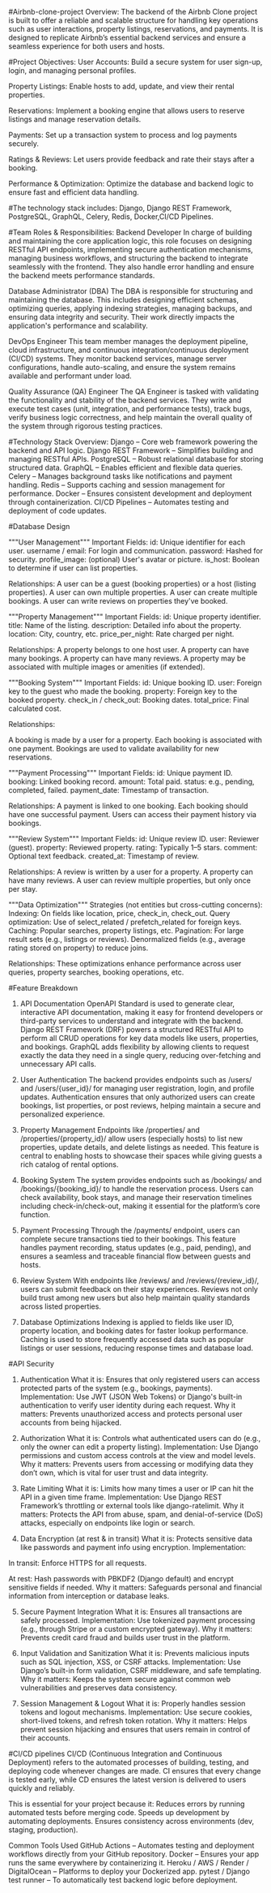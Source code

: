 #Airbnb-clone-project
Overview:
The backend of the Airbnb Clone project is built to offer a reliable and scalable structure for handling key operations such as user interactions, property listings, reservations, and payments. It is designed to replicate Airbnb’s essential backend services and ensure a seamless experience for both users and hosts.

#Project Objectives:
User Accounts: Build a secure system for user sign-up, login, and managing personal profiles.

Property Listings: Enable hosts to add, update, and view their rental properties.

Reservations: Implement a booking engine that allows users to reserve listings and manage reservation details.

Payments: Set up a transaction system to process and log payments securely.

Ratings & Reviews: Let users provide feedback and rate their stays after a booking.

Performance & Optimization: Optimize the database and backend logic to ensure fast and efficient data handling.

#The technology stack includes: 
Django, Django REST Framework, PostgreSQL, GraphQL, Celery, Redis, Docker,CI/CD Pipelines.

#Team Roles & Responsibilities:
Backend Developer
In charge of building and maintaining the core application logic, this role focuses on designing RESTful API endpoints, implementing secure authentication mechanisms, managing business workflows, and structuring the backend to integrate seamlessly with the frontend. They also handle error handling and ensure the backend meets performance standards.

Database Administrator (DBA)
The DBA is responsible for structuring and maintaining the database. This includes designing efficient schemas, optimizing queries, applying indexing strategies, managing backups, and ensuring data integrity and security. Their work directly impacts the application's performance and scalability.

DevOps Engineer
This team member manages the deployment pipeline, cloud infrastructure, and continuous integration/continuous deployment (CI/CD) systems. They monitor backend services, manage server configurations, handle auto-scaling, and ensure the system remains available and performant under load.

Quality Assurance (QA) Engineer
The QA Engineer is tasked with validating the functionality and stability of the backend services. They write and execute test cases (unit, integration, and performance tests), track bugs, verify business logic correctness, and help maintain the overall quality of the system through rigorous testing practices.

#Technology Stack Overview:
Django – Core web framework powering the backend and API logic.
Django REST Framework – Simplifies building and managing RESTful APIs.
PostgreSQL – Robust relational database for storing structured data.
GraphQL – Enables efficient and flexible data queries.
Celery – Manages background tasks like notifications and payment handling.
Redis – Supports caching and session management for performance.
Docker – Ensures consistent development and deployment through containerization.
CI/CD Pipelines – Automates testing and deployment of code updates.

#Database Design

"""User Management"""
Important Fields:
id: Unique identifier for each user.
username / email: For login and communication.
password: Hashed for security.
profile_image: (optional) User's avatar or picture.
is_host: Boolean to determine if user can list properties.

Relationships:
A user can be a guest (booking properties) or a host (listing properties).
A user can own multiple properties.
A user can create multiple bookings.
A user can write reviews on properties they've booked.

"""Property Management"""
Important Fields:
id: Unique property identifier.
title: Name of the listing.
description: Detailed info about the property.
location: City, country, etc.
price_per_night: Rate charged per night.

Relationships:
A property belongs to one host user.
A property can have many bookings.
A property can have many reviews.
A property may be associated with multiple images or amenities (if extended).

 """Booking System"""
Important Fields:
id: Unique booking ID.
user: Foreign key to the guest who made the booking.
property: Foreign key to the booked property.
check_in / check_out: Booking dates.
total_price: Final calculated cost.

Relationships:

A booking is made by a user for a property.
Each booking is associated with one payment.
Bookings are used to validate availability for new reservations.

 """Payment Processing"""
Important Fields:
id: Unique payment ID.
booking: Linked booking record.
amount: Total paid.
status: e.g., pending, completed, failed.
payment_date: Timestamp of transaction.

Relationships:
A payment is linked to one booking.
Each booking should have one successful payment.
Users can access their payment history via bookings.

 """Review System"""
Important Fields:
id: Unique review ID.
user: Reviewer (guest).
property: Reviewed property.
rating: Typically 1–5 stars.
comment: Optional text feedback.
created_at: Timestamp of review.

Relationships:
A review is written by a user for a property.
A property can have many reviews.
A user can review multiple properties, but only once per stay.

 """Data Optimization"""
Strategies (not entities but cross-cutting concerns):
Indexing: On fields like location, price, check_in, check_out.
Query optimization: Use of select_related / prefetch_related for foreign keys.
Caching: Popular searches, property listings, etc.
Pagination: For large result sets (e.g., listings or reviews).
Denormalized fields (e.g., average rating stored on property) to reduce joins.

Relationships:
These optimizations enhance performance across user queries, property searches, booking operations, etc.

#Feature Breakdown
1. API Documentation
OpenAPI Standard is used to generate clear, interactive API documentation, making it easy for frontend developers or third-party services to understand and integrate with the backend.
Django REST Framework (DRF) powers a structured RESTful API to perform all CRUD operations for key data models like users, properties, and bookings.
GraphQL adds flexibility by allowing clients to request exactly the data they need in a single query, reducing over-fetching and unnecessary API calls.

2. User Authentication
The backend provides endpoints such as /users/ and /users/{user_id}/ for managing user registration, login, and profile updates.
Authentication ensures that only authorized users can create bookings, list properties, or post reviews, helping maintain a secure and personalized experience.

3. Property Management
Endpoints like /properties/ and /properties/{property_id}/ allow users (especially hosts) to list new properties, update details, and delete listings as needed.
This feature is central to enabling hosts to showcase their spaces while giving guests a rich catalog of rental options.

4. Booking System
The system provides endpoints such as /bookings/ and /bookings/{booking_id}/ to handle the reservation process.
Users can check availability, book stays, and manage their reservation timelines including check-in/check-out, making it essential for the platform’s core function.

5. Payment Processing
Through the /payments/ endpoint, users can complete secure transactions tied to their bookings.
This feature handles payment recording, status updates (e.g., paid, pending), and ensures a seamless and traceable financial flow between guests and hosts.

6. Review System
With endpoints like /reviews/ and /reviews/{review_id}/, users can submit feedback on their stay experiences.
Reviews not only build trust among new users but also help maintain quality standards across listed properties.

7. Database Optimizations
Indexing is applied to fields like user ID, property location, and booking dates for faster lookup performance.
Caching is used to store frequently accessed data such as popular listings or user sessions, reducing response times and database load.

#API Security
1. Authentication
What it is: Ensures that only registered users can access protected parts of the system (e.g., bookings, payments).
Implementation: Use JWT (JSON Web Tokens) or Django's built-in authentication to verify user identity during each request.
Why it matters: Prevents unauthorized access and protects personal user accounts from being hijacked.

2. Authorization
What it is: Controls what authenticated users can do (e.g., only the owner can edit a property listing).
Implementation: Use Django permissions and custom access controls at the view and model levels.
Why it matters: Prevents users from accessing or modifying data they don’t own, which is vital for user trust and data integrity.

3. Rate Limiting
What it is: Limits how many times a user or IP can hit the API in a given time frame.
Implementation: Use Django REST Framework’s throttling or external tools like django-ratelimit.
Why it matters: Protects the API from abuse, spam, and denial-of-service (DoS) attacks, especially on endpoints like login or search.

4. Data Encryption (at rest & in transit)
What it is: Protects sensitive data like passwords and payment info using encryption.
Implementation:

In transit: Enforce HTTPS for all requests.

At rest: Hash passwords with PBKDF2 (Django default) and encrypt sensitive fields if needed.
Why it matters: Safeguards personal and financial information from interception or database leaks.

5. Secure Payment Integration
What it is: Ensures all transactions are safely processed.
Implementation: Use tokenized payment processing (e.g., through Stripe or a custom encrypted gateway).
Why it matters: Prevents credit card fraud and builds user trust in the platform.

6. Input Validation and Sanitization
What it is: Prevents malicious inputs such as SQL injection, XSS, or CSRF attacks.
Implementation: Use Django’s built-in form validation, CSRF middleware, and safe templating.
Why it matters: Keeps the system secure against common web vulnerabilities and preserves data consistency.

7. Session Management & Logout
What it is: Properly handles session tokens and logout mechanisms.
Implementation: Use secure cookies, short-lived tokens, and refresh token rotation.
Why it matters: Helps prevent session hijacking and ensures that users remain in control of their accounts.

#CI/CD pipelines
CI/CD (Continuous Integration and Continuous Deployment) refers to the automated processes of building, testing, and deploying code whenever changes are made. CI ensures that every change is tested early, while CD ensures the latest version is delivered to users quickly and reliably.

This is essential for your project because it:
Reduces errors by running automated tests before merging code.
Speeds up development by automating deployments.
Ensures consistency across environments (dev, staging, production).

Common Tools Used
GitHub Actions – Automates testing and deployment workflows directly from your GitHub repository.
Docker – Ensures your app runs the same everywhere by containerizing it.
Heroku / AWS / Render / DigitalOcean – Platforms to deploy your Dockerized app.
pytest / Django test runner – To automatically test backend logic before deployment.